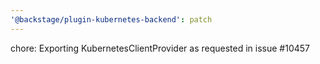 ```yaml
---
'@backstage/plugin-kubernetes-backend': patch
---
```


chore: Exporting KubernetesClientProvider as requested in issue #10457
